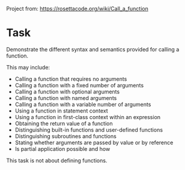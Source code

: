 Project from: https://rosettacode.org/wiki/Call_a_function
# Task
Demonstrate the different syntax and semantics provided for calling a function.


This may include:

  - Calling a function that requires no arguments
  - Calling a function with a fixed number of arguments
  - Calling a function with optional arguments
  - Calling a function with named arguments
  - Calling a function with a variable number of arguments
  - Using a function in statement context
  - Using a function in first-class context within an expression
  - Obtaining the return value of a function
  - Distinguishing built-in functions and user-defined functions
  - Distinguishing subroutines and functions
  - Stating whether arguments are passed by value or by reference
  - Is partial application possible and how

This task is not about defining functions.